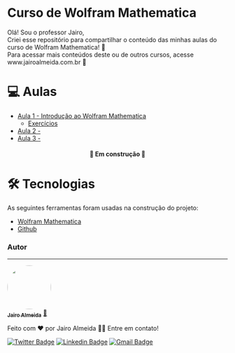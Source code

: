 # Curso de Wolfram Mathematica

<p>
  Olá! Sou o professor Jairo, <br>
  Criei esse repositório para compartilhar o conteúdo das minhas aulas do curso de Wolfram Mathematica! 🚀<br>
  Para acessar mais conteúdos deste ou de outros cursos, acesse www.jairoalmeida.com.br 🔗
</p>

💻 Aulas
=================
<!--ts-->
   * <a href="#">Aula 1 - Introdução ao Wolfram Mathematica</a>
      * <a href="#">Exercícios</a>
   * <a href="#roadmap">Aula 2 - </a>
   * <a href="#tecnologias">Aula 3 - </a>
<!--te-->
<h4 align="center"> 
	🚧 Em construção 🚧
</h4>


🛠 Tecnologias
=================
<!--ts-->
As seguintes ferramentas foram usadas na construção do projeto:

- [Wolfram Mathematica](https://www.wolfram.com/mathematica/)
- [Github](https://github.com.br)
<!--te-->

### Autor
---

<a href="http://www.jairoalmeida.com.br">
 <img style="border-radius: 50%;" src="https://jairoalmeida.notion.site/image/https%3A%2F%2Fs3-us-west-2.amazonaws.com%2Fsecure.notion-static.com%2F9f051162-d29d-4c49-94aa-88a32beb1ef3%2F339901799_224140223633772_7563775415714051558_n.jpg?id=2519431e-c5fe-418d-b235-30d7088286aa&table=block&spaceId=0907bc53-d497-4499-aeb9-f61e9f3474ee&width=580&userId=&cache=v2" width="100px;" alt=""/>
 <br />
 <sub><b>Jairo Almeida</b></sub></a> <a href="http://www.jairoalmeida.com.br">🚀</a>


Feito com ❤️ por Jairo Almeida 👋🏽 Entre em contato!

[![Twitter Badge](https://img.shields.io/badge/-@jairoalmeida_sp-1ca0f1?style=flat-square&labelColor=1ca0f1&logo=twitter&logoColor=white&link=https://twitter.com/jairoalmeida_sp)](https://twitter.com/jairoalmeida_sp) [![Linkedin Badge](https://img.shields.io/badge/-JairoAlmeida-blue?style=flat-square&logo=Linkedin&logoColor=white&link=https://www.linkedin.com/in/jairo-almeida-09396073/)](https://www.linkedin.com/in/jairo-almeida-09396073/) [![Gmail Badge](https://img.shields.io/badge/-dealmeida.jairo@gmail.com-c14438?style=flat-square&logo=Gmail&logoColor=white&link=mailto:dealmeida.jairo@gmail.com)](mailto:dealmeida.jairo@gmail.com)
